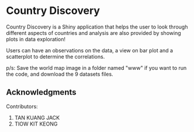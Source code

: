 # Country Discovery
Country Discovery is a Shiny application that helps the user to look through different aspects of countries and analysis are also provided by showing plots in data exploration!

Users can have an observations on the data, a view on bar plot and a scatterplot to determine the correlations.

p/s: Save the world map image in a folder named "www" if you want to run the code, and download the 9 datasets files.
 
## Acknowledgments
Contributors:
1. TAN KUANG JACK
2. TIOW KIT KEONG
